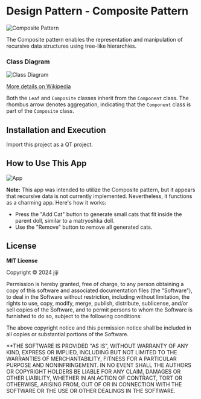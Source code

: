 # Design Pattern - Composite Pattern

![Composite Pattern](https://github.com/jiji-thecat/dp-composite/assets/104809324/230b2cd4-a856-4752-b0f2-eaae98629b36)

The Composite pattern enables the representation and manipulation of recursive data structures using tree-like hierarchies.

### Class Diagram

![Class Diagram](https://github.com/jiji-thecat/dp-composite/assets/104809324/cfb2b95f-34ae-4f05-82ba-6fa6116eee91)

[More details on Wikipedia](https://ja.wikipedia.org/wiki/Composite_%E3%83%91%E3%82%BF%E3%83%BC%E3%83%B3)

Both the `Leaf` and `Composite` classes inherit from the `Component` class. The rhombus arrow denotes aggregation, indicating that the `Component` class is part of the `Composite` class.

## Installation and Execution

Import this project as a QT project.

## How to Use This App

![App](https://github.com/jiji-thecat/dp-composite/assets/104809324/230b2cd4-a856-4752-b0f2-eaae98629b36)

**Note:** This app was intended to utilize the Composite pattern, but it appears that recursive data is not currently implemented. Nevertheless, it functions as a charming app. Here's how it works:

- Press the "Add Cat" button to generate small cats that fit inside the parent doll, similar to a matryoshka doll.
- Use the "Remove" button to remove all generated cats.

## License

**MIT License**

Copyright © 2024 jiji

Permission is hereby granted, free of charge, to any person obtaining a copy of this software and associated documentation files (the "Software"), to deal in the Software without restriction, including without limitation, the rights to use, copy, modify, merge, publish, distribute, sublicense, and/or sell copies of the Software, and to permit persons to whom the Software is furnished to do so, subject to the following conditions:

The above copyright notice and this permission notice shall be included in all copies or substantial portions of the Software.

\*\*THE SOFTWARE IS PROVIDED "AS IS", WITHOUT WARRANTY OF ANY KIND, EXPRESS OR IMPLIED, INCLUDING BUT NOT LIMITED TO THE WARRANTIES OF MERCHANTABILITY, FITNESS FOR A PARTICULAR PURPOSE AND NONINFRINGEMENT. IN NO EVENT SHALL THE AUTHORS OR COPYRIGHT HOLDERS BE LIABLE FOR ANY CLAIM, DAMAGES OR OTHER LIABILITY, WHETHER IN AN ACTION OF CONTRACT, TORT OR OTHERWISE, ARISING FROM, OUT OF OR IN CONNECTION WITH THE SOFTWARE OR THE USE OR OTHER DEALINGS IN THE SOFTWARE.
